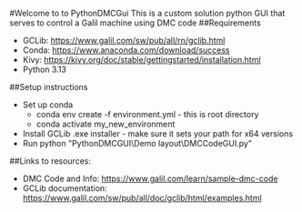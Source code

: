 #Welcome to to PythonDMCGui
This is a custom solution python GUI that serves to control a Galil machine using DMC code
##Requirements
- GCLib: https://www.galil.com/sw/pub/all/rn/gclib.html
- Conda: https://www.anaconda.com/download/success 
- Kivy: https://kivy.org/doc/stable/gettingstarted/installation.html 
- Python 3.13

##Setup instructions
- Set up conda
    - conda env create -f environment.yml - this is root directory
    - conda activate my_new_environment
- Install GCLib .exe installer - make sure it sets your path for x64 versions
- Run python "PythonDMCGUI\Demo layout\DMCCodeGUI.py"

##Links to resources: 
- DMC Code and Info: https://www.galil.com/learn/sample-dmc-code
- GCLib documentation: https://www.galil.com/sw/pub/all/doc/gclib/html/examples.html 